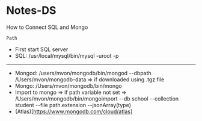 # Notes-DS
How to Connect SQL and Mongo 

`Path`
* First start SQL server
* SQL: /usr/local/mysql/bin/mysql -uroot -p
-------------

* Mongod: /users/mvon/mongodb/bin/mongod --dbpath /Users/mvon/mongodb-data => if downloaded using .tgz file
* Mongo: /Users/mvon/mongodb/bin/mongo
* Import to mongo => if path variable not set => /Users/mvon/mongodb/bin/mongoimport --db school --collection student --file path.extension --jsonArray(type)
* (Atlas)[https://www.mongodb.com/cloud/atlas]
